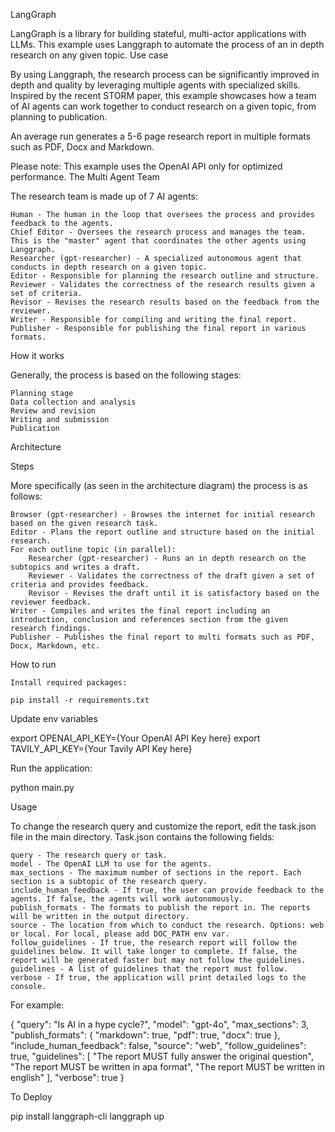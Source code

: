 LangGraph

LangGraph is a library for building stateful, multi-actor applications with LLMs. This example uses Langgraph to automate the process of an in depth research on any given topic.
Use case​

By using Langgraph, the research process can be significantly improved in depth and quality by leveraging multiple agents with specialized skills. Inspired by the recent STORM paper, this example showcases how a team of AI agents can work together to conduct research on a given topic, from planning to publication.

An average run generates a 5-6 page research report in multiple formats such as PDF, Docx and Markdown.

Please note: This example uses the OpenAI API only for optimized performance.
The Multi Agent Team​

The research team is made up of 7 AI agents:

    Human - The human in the loop that oversees the process and provides feedback to the agents.
    Chief Editor - Oversees the research process and manages the team. This is the "master" agent that coordinates the other agents using Langgraph.
    Researcher (gpt-researcher) - A specialized autonomous agent that conducts in depth research on a given topic.
    Editor - Responsible for planning the research outline and structure.
    Reviewer - Validates the correctness of the research results given a set of criteria.
    Revisor - Revises the research results based on the feedback from the reviewer.
    Writer - Responsible for compiling and writing the final report.
    Publisher - Responsible for publishing the final report in various formats.

How it works​

Generally, the process is based on the following stages:

    Planning stage
    Data collection and analysis
    Review and revision
    Writing and submission
    Publication

Architecture​

Steps​

More specifically (as seen in the architecture diagram) the process is as follows:

    Browser (gpt-researcher) - Browses the internet for initial research based on the given research task.
    Editor - Plans the report outline and structure based on the initial research.
    For each outline topic (in parallel):
        Researcher (gpt-researcher) - Runs an in depth research on the subtopics and writes a draft.
        Reviewer - Validates the correctness of the draft given a set of criteria and provides feedback.
        Revisor - Revises the draft until it is satisfactory based on the reviewer feedback.
    Writer - Compiles and writes the final report including an introduction, conclusion and references section from the given research findings.
    Publisher - Publishes the final report to multi formats such as PDF, Docx, Markdown, etc.

How to run​

    Install required packages:

    pip install -r requirements.txt

Update env variables

export OPENAI_API_KEY={Your OpenAI API Key here}
export TAVILY_API_KEY={Your Tavily API Key here}

Run the application:

python main.py

Usage​

To change the research query and customize the report, edit the task.json file in the main directory.
Task.json contains the following fields:​

    query - The research query or task.
    model - The OpenAI LLM to use for the agents.
    max_sections - The maximum number of sections in the report. Each section is a subtopic of the research query.
    include_human_feedback - If true, the user can provide feedback to the agents. If false, the agents will work autonomously.
    publish_formats - The formats to publish the report in. The reports will be written in the output directory.
    source - The location from which to conduct the research. Options: web or local. For local, please add DOC_PATH env var.
    follow_guidelines - If true, the research report will follow the guidelines below. It will take longer to complete. If false, the report will be generated faster but may not follow the guidelines.
    guidelines - A list of guidelines that the report must follow.
    verbose - If true, the application will print detailed logs to the console.

For example:​

{
  "query": "Is AI in a hype cycle?",
  "model": "gpt-4o",
  "max_sections": 3, 
  "publish_formats": { 
    "markdown": true,
    "pdf": true,
    "docx": true
  },
  "include_human_feedback": false,
  "source": "web",
  "follow_guidelines": true,
  "guidelines": [
    "The report MUST fully answer the original question",
    "The report MUST be written in apa format",
    "The report MUST be written in english"
  ],
  "verbose": true
}

To Deploy​

pip install langgraph-cli
langgraph up